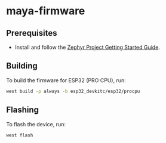 # maya-firmware

## Prerequisites

- Install and follow the [Zephyr Project Getting Started Guide](https://docs.zephyrproject.org/latest/getting_started/index.html).

## Building

To build the firmware for ESP32 (PRO CPU), run:

```sh
west build -p always -b esp32_devkitc/esp32/procpu
```

## Flashing

To flash the device, run:

```sh
west flash
```
